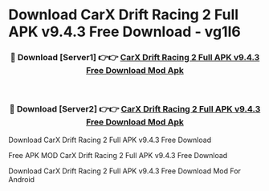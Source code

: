 # Download CarX Drift Racing 2 Full APK v9.4.3 Free Download - vg1l6



<div align="center">
<h3>🔴 Download [Server1] 👉👉 <a href="https://momento.my/?title=CarX_Drift_Racing_2_Full_APK_v9.4.3_Free_Download">CarX Drift Racing 2 Full APK v9.4.3 Free Download Mod Apk</a></h3><br>

<h3>🔴 Download [Server2] 👉👉 <a href="https://momento.my/?title=CarX_Drift_Racing_2_Full_APK_v9.4.3_Free_Download">CarX Drift Racing 2 Full APK v9.4.3 Free Download Mod Apk</a></h3>
</div>



Download CarX Drift Racing 2 Full APK v9.4.3 Free Download 

Free APK MOD CarX Drift Racing 2 Full APK v9.4.3 Free Download 

Download CarX Drift Racing 2 Full APK v9.4.3 Free Download Mod For Android

